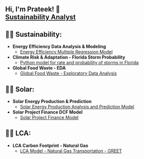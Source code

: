 ## Hi, I'm Prateek! 🙂 <br/><a href="https://www.linkedin.com/in/dprateek/">Sustainability Analyst</a> <a href="https://github.com/dvd1587"></a> 

<h2>👨‍💻 Sustainability:</h2>

- <b>Energy Efficiency Data Analysis & Modeling</b>
  - [Energy Efficiency Multiple Regression Model](https://github.com/dvd1587/energy_eff_olm)
- <b>Climate Risk & Adaptation - Florida Storm Probability</b>
  - [Python model for rate and probability of storms in Florida](https://github.com/dvd1587/storm_probability)   
- <b>Global Food Waste - EDA</b>
  - [Global Food Waste - Exploratory Data Analysis](https://github.com/dvd1587/food_waste_eda)   

<h2>👨‍💻 Solar:</h2>

- <b>Solar Energy Production & Prediction</b>
  - [Solar Energy Production Analysis and Prediction Model](https://github.com/dvd1587/solar_prod_pred)
- <b>Solar Project Finance DCF Model</b>
  - [Solar Project Finance Model](https://github.com/dvd1587/solar_project_finance)  

<h2>👨‍💻 LCA:</h2>

- <b>LCA Carbon Footprint - Natural Gas</b>
  - [LCA Model - Natural Gas Transportation - GREET](https://github.com/dvd1587/greet_LCA)
 
<!--
**dvd1587/dvd1587** is a ✨ _special_ ✨ repository because its `README.md` (this file) appears on your GitHub profile.

Here are some ideas to get you started:

- 🔭 I’m currently working on ...
- 🌱 I’m currently learning ...
- 👯 I’m looking to collaborate on ...
- 🤔 I’m looking for help with ...
- 💬 Ask me about ...
- 📫 How to reach me: ...
- 😄 Pronouns: ...
- ⚡ Fun fact: ...
-->
